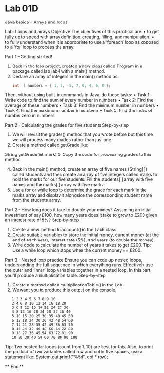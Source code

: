 <h1>Lab 01D</h1>

Java basics – Arrays and loops

Lab: Loops and arrays
Objective
The objectives of this practical are:
• to get fully up to speed with array definition, creating, filling, and manipulation.
• to fully understand when it is appropriate to use a ‘foreach’ loop as opposed to a ‘for’ loop to process the array.

Part 1 – Getting started!

1. Back in the labs project, created a new class called Program in a package called lab lab4 with a main() method.
2. Declare an array of integers in the main() method as:
   ```java
   int[ ] numbers = { 1, 3, -5, 7, 0, 4, 6, 8 };
   ```

Then, without using built-in commands in Java, do these tasks:
• Task 1: Write code to find the sum of every number in numbers
• Task 2: Find the average of these numbers
• Task 3: Find the minimum number in numbers
• Task 4: Find the maximum number in numbers
• Task 5: Find the index of number zero in numbers

Part 2 – Calculating the grades for five students
Step-by-step

1. We will revisit the grades() method that you wrote before but this time we will process many grades rather than just one.
2. Create a method called getGrade like:

String getGrade(int mark) 3. Copy the code for processing grades to this method.

4. Back in the main() method, create an array of five names (String[ ]) called students and then create an array of five integers called marks to hold the marks for our five students.
   Fill the students[ ] array with five names and the marks[ ] array with five marks.
5. Use a for or while loop to determine the grade for each mark in the marks array and display it alongside the corresponding student name from the students array.

Part 2 – How long does it take to double your money?
Assuming an initial investment of say £100, how many years does it take to grow to £200 given an interest rate of 5%?
Step-by-step

1. Create a new method In account() in the Lab6 class.
2. Create suitable variables to store the initial money, current money (at the end of each year), interest rate (5%), and years (to double the money).
3. Write code to calculate the number of years it takes to get £200.
   Tip: Use a while loop which stops when the current money == £200.

Part 3 – Nested loop practice
Ensure you can code up nested loops, understanding the full sequence in which everything runs. Effectively use the outer and ‘inner’ loop variables together in a nested loop. In this part you'll produce a multiplication table.
Step-by-step

1. Create a method called multiplicationTable() in the Lab.
2. We want you to produce this output on the console.
```
   1 2 3 4 5 6 7 8 9 10
   2 4 6 8 10 12 14 16 18 20
   3 6 9 12 15 18 21 24 27 30
   4 8 12 16 20 24 28 32 36 40
   5 10 15 20 25 30 35 40 45 50
   6 12 18 24 30 36 42 48 54 60
   7 14 21 28 35 42 49 56 63 70
   8 16 24 32 40 48 56 64 72 80
   9 18 27 36 45 54 63 72 81 90
   10 20 30 40 50 60 70 80 90 100
```

Tip: Two nested for loops (count from 1..10) are best for this.
Also, to print the product of two variables called row and col in five spaces, use a statement like:
System.out.printf("%5d", col \* row);

** End **
